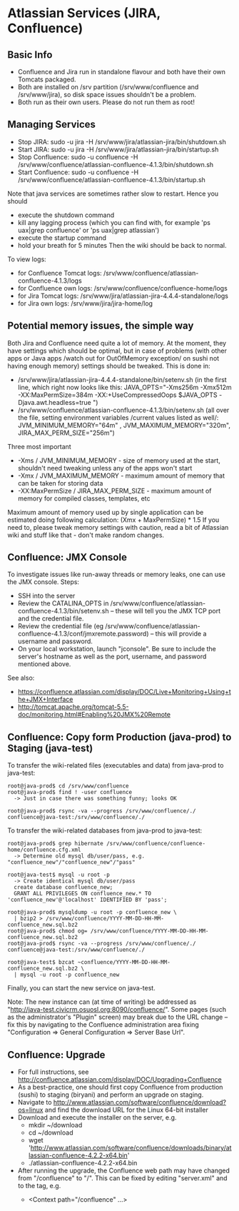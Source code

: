 # Atlassian Services (JIRA, Confluence)

## Basic Info

 * Confluence and Jira run in standalone flavour and both have their own Tomcats packaged.
 * Both are installed on /srv partition (/srv/www/confluence and /srv/www/jira), so disk space issues shouldn't be a problem.
 * Both run as their own users. Please do not run them as root!

## Managing Services

 * Stop JIRA: sudo -u jira -H /srv/www/jira/atlassian-jira/bin/shutdown.sh
 * Start JIRA: sudo -u jira -H /srv/www/jira/atlassian-jira/bin/startup.sh
 * Stop Confluence: sudo -u confluence -H /srv/www/confluence/atlassian-confluence-4.1.3/bin/shutdown.sh
 * Start Confluence: sudo -u confluence -H /srv/www/confluence/atlassian-confluence-4.1.3/bin/startup.sh

Note that java services are sometimes rather slow to restart.  Hence you should
 * execute the shutdown command
 * kill any lagging process (which you can find with, for example 'ps uax|grep confluence' or 'ps uax|grep atlassian')
 * execute the startup command
 * hold your breath for 5 minutes
Then the wiki should be back to normal.

To view logs:

 * for Confluence Tomcat logs: /srv/www/confluence/atlassian-confluence-4.1.3/logs
 * for Confluence own logs: /srv/www/confluence/confluence-home/logs
 * for Jira Tomcat logs: /srv/www/jira/atlassian-jira-4.4.4-standalone/logs
 * for Jira own logs: /srv/www/jira/jira-home/log

## Potential memory issues, the simple way
Both Jira and Confluence need quite a lot of memory. At the moment, they have settings which should be optimal, but in case of problems (with other apps or Java apps /watch out for OutOfMemory exception/ on sushi not having enough memory) settings should be tweaked. This is done in:

 * /srv/www/jira/atlassian-jira-4.4.4-standalone/bin/setenv.sh (in the first line, which right now looks like this: JAVA_OPTS="-Xms256m -Xmx512m -XX:MaxPermSize=384m -XX:+UseCompressedOops $JAVA_OPTS -Djava.awt.headless=true ")
 * /srv/www/confluence/atlassian-confluence-4.1.3/bin/setenv.sh (all over the file, setting environment variables /current values listed as well/: JVM_MINIMUM_MEMORY="64m" , JVM_MAXIMUM_MEMORY="320m", JIRA_MAX_PERM_SIZE="256m")

Three most important
 * -Xms / JVM_MINIMUM_MEMORY - size of memory used at the start, shouldn't need tweaking unless any of the apps won't start
 * -Xmx / JVM_MAXIMUM_MEMORY - maximum amount of memory that can be taken for storing data
 * -XX:MaxPermSize / JIRA_MAX_PERM_SIZE - maximum amount of memory for compiled classes, templates, etc

Maximum amount of memory used up by single application can be estimated doing following calculation: (Xmx + MaxPermSize) * 1.5
If you need to, please tweak memory settings with caution, read a bit of Atlassian wiki and stuff like that - don't make random changes.

## Confluence: JMX Console

To investigate issues like run-away threads or memory leaks, one can use the JMX console. Steps:

 * SSH into the server
 * Review the CATALINA_OPTS in /srv/www/confluence/atlassian-confluence-4.1.3/bin/setenv.sh – these will tell you the JMX TCP port and the credential file.
 * Review the credential file (eg /srv/www/confluence/atlassian-confluence-4.1.3/conf/jmxremote.password) – this will provide a username and password.
 * On your local workstation, launch "jconsole". Be sure to include the server's hostname as well as the port, username, and password mentioned above.

See also:

 * https://confluence.atlassian.com/display/DOC/Live+Monitoring+Using+the+JMX+Interface
 * http://tomcat.apache.org/tomcat-5.5-doc/monitoring.html#Enabling%20JMX%20Remote

## Confluence: Copy form Production (java-prod) to Staging (java-test)

To transfer the wiki-related files (executables and data) from java-prod to java-test:

```
root@java-prod$ cd /srv/www/confluence
root@java-prod$ find ! -user confluence
  -> Just in case there was something funny; looks OK

root@java-prod$ rsync -va --progress /srv/www/confluence/./ confluence@java-test:/srv/www/confluence/./
```

To transfer the wiki-related databases from java-prod to java-test:

```
root@java-prod$ grep hibernate /srv/www/confluence/confluence-home/confluence.cfg.xml
  -> Determine old mysql db/user/pass, e.g. "confluence_new"/"confluence_new"/"pass"

root@java-test$ mysql -u root -p
  -> Create identical mysql db/user/pass
  create database confluence_new;
  GRANT ALL PRIVILEGES ON confluence_new.* TO 'confluence_new'@'localhost' IDENTIFIED BY 'pass';

root@java-prod$ mysqldump -u root -p confluence_new \
  | bzip2 > /srv/www/confluence/YYYY-MM-DD-HH-MM-confluence_new.sql.bz2
root@java-prod$ chmod og= /srv/www/confluence/YYYY-MM-DD-HH-MM-confluence_new.sql.bz2
root@java-prod$ rsync -va --progress /srv/www/confluence/./ confluence@java-test:/srv/www/confluence/./

root@java-test$ bzcat ~confluence/YYYY-MM-DD-HH-MM-confluence_new.sql.bz2 \
  | mysql -u root -p confluence_new
```

Finally, you can start the new service on java-test.

Note: The new instance can (at time of writing) be addressed as
"http://java-test.civicrm.osuosl.org:8090/confluence/".  Some pages (such as
the administrator's "Plugin" screen) may break due to the URL change – fix
this by navigating to the Confluence administration area fixing
"Configuration => General Configuration => Server Base Url".

## Confluence: Upgrade

 * For full instructions, see http://confluence.atlassian.com/display/DOC/Upgrading+Confluence
 * As a best-practice, one should first copy Confluence from production (sushi) to staging (biryani) and perform an upgrade on staging.
 * Navigate to http://www.atlassian.com/software/confluence/download?os=linux and find the download URL for the Linux 64-bit installer
 * Download and execute the installer on the server, e.g.
   * mkdir ~/download
   * cd ~/download
   * wget 'http://www.atlassian.com/software/confluence/downloads/binary/atlassian-confluence-4.2.2-x64.bin'
   * ./atlassian-confluence-4.2.2-x64.bin
 * After running the upgrade, the Confluence web path may have changed from "/confluence" to "/". This can be fixed by editing "server.xml" and to the <Context> tag, e.g.
   *  <Context path="/confluence" ...>
